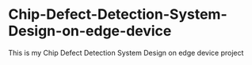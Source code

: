 # Chip-Defect-Detection-System-Design-on-edge-device
This is my Chip Defect Detection System Design on edge device project
